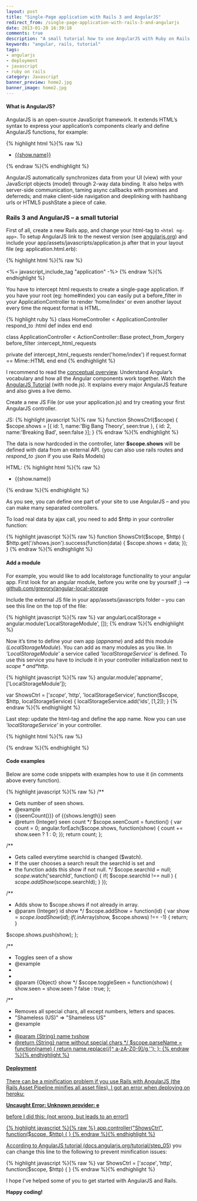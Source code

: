 ```yaml
---
layout: post
title: "Single-Page application with Rails 3 and AngularJS"
redirect_from: /single-page-application-with-rails-3-and-angularjs
date: 2013-01-20 16:39:18
comments: true
description: "A small tutorial how to use AngularJS with Ruby on Rails 3"
keywords: "angular, rails, tutorial"
tags:
- angularjs
- deployment
- javascript
- ruby on rails
category: Javascript
banner_preview: home2.jpg
banner_image: home2.jpg
---
```


#### What is AngularJS?
AngularJS is an open-source JavaScript framework. It extends HTML’s syntax to express your application’s components clearly and define AngularJS functions, for example:

{% highlight html %}{% raw %}
<ul>
  <li ng-repeat="show in shows">
    <a href={{show.link}} target="_blank">{{show.name}}</a>
  </li>
</ul>
{% endraw %}{% endhighlight %}

AngularJS automatically synchronizes data from your UI (view) with your JavaScript objects (model) through 2-way data binding. It also helps with server-side communication, taming async callbacks with promises and deferreds; and make client-side navigation and deeplinking with hashbang urls or HTML5 pushState a piece of cake.


### Rails 3 and AngularJS – a small tutorial

First of all, create a new Rails app, and change your html-tag to `<html ng-app>`. To setup AngularJS link to the newest version (see [angularjs.org](http://angularjs.org/)) and include your app/assets/javascripts/application.js after that in your layout file (eg: application.html.erb):

{% highlight html %}{% raw %}
<script src="http://ajax.googleapis.com/ajax/libs/angularjs/1.0.3/angular.min.js"></script>
<%= javascript_include_tag "application" -%>
{% endraw %}{% endhighlight %}

You have to intercept html requests to create a single-page application. If you have your root (eg: home#index) you can easily put a before_filter in your ApplicationController to render ‘home/index‘ or even another layout every time the request format is HTML.

{% highlight ruby %}
class HomeController < ApplicationController
  respond_to :html
  def index
  end
end

class ApplicationController < ActionController::Base
  protect_from_forgery
  before_filter :intercept_html_requests

  private
  def intercept_html_requests
    render('home/index') if request.format == Mime::HTML
  end
end
{% endhighlight %}

I recommend to read the [conceptual overview](https://docs.angularjs.org/guide/concepts). Understand Angular’s vocabulary and how all the Angular components work together. Watch the [AngularJS Tutorial](https://docs.angularjs.org/tutorial/index) (with node.js). It explains every major AngularJS feature and also gives a live demo.

Create a new JS File (or use your application.js) and try creating your first AngularJS controller.

JS:
{% highlight javascript %}{% raw %}
function ShowsCtrl($scope) {
  $scope.shows = [{
    id: 1,
    name:'Big Bang Theory',
    seen:true
  }, {
    id: 2,
    name:'Breaking Bad',
    seen:false
  }];
}
{% endraw %}{% endhighlight %}

The data is now hardcoded in the controller, later **$scope.shows** will be defined with data from an external API. (you can also use rails routes and *respond_to :json* if you use Rails Models)

HTML:
{% highlight html %}{% raw %}
<div ng-controller="ShowsCtrl">
  <ul>
    <li ng-repeat="show in shows">
      {{show.name}}
    </li>
  </ul>
</div>
{% endraw %}{% endhighlight %}


As you see, you can define one part of your site to use AngularJS – and you can make many separated controllers.

To load real data by ajax call, you need to add $http in your controller function:

{% highlight javascript %}{% raw %}
function ShowsCtrl($scope, $http) {
  $http.get('/shows.json').success(function(data) {
    $scope.shows = data;
  });
}
{% endraw %}{% endhighlight %}





#### Add a module
For example, you would like to add localstorage functionality to your angular app. First look for an angular module, before you write one by yourself ;) –> [github.com/grevory/angular-local-storage](https://github.com/grevory/angular-local-storage)

Include the external JS file in your app/assets/javascripts folder – you can see this line on the top of the file:

{% highlight javascript %}{% raw %}
var angularLocalStorage = angular.module('LocalStorageModule', []);
{% endraw %}{% endhighlight %}

Now it’s time to define your own app (*appname*) and add this module (*LocalStorageModule*). You can add as many modules as you like. In *'LocalStorageModule'* a service called *'localStorageService'* is defined. To use this service you have to include it in your controller initialization next to *$scope* and *$http*.

{% highlight javascript %}{% raw %}
angular.module('appname', ['LocalStorageModule']);

var ShowsCtrl = ['$scope', '$http', 'localStorageService', function($scope, $http, localStorageService) {
  localStorageService.add('ids', [1,2]);
}
{% endraw %}{% endhighlight %}

Last step: update the html-tag and define the app name. Now you can use *'localStorageService'* in your controller.

{% highlight html %}{% raw %}
<html ng-app="appname">
{% endraw %}{% endhighlight %}



#### Code examples
Below are some code snippets with examples how to use it (in comments above every function).

{% highlight javascript %}{% raw %}
/**
 * Gets number of seen shows.
 * @example
 *   {{seenCount()}} of {{shows.length}} seen
 * @return {Integer} seen count
 */
$scope.seenCount = function() {
  var count = 0;
  angular.forEach($scope.shows, function(show) {
    count += show.seen ? 1 : 0;
  });
  return count;
};

/**
 * Gets called everytime searchId is changed ($watch).
 * If the user chooses a search result the searchId is set and
 * the function adds this show if not null.
 */
$scope.searchId = null;
$scope.$watch('searchId', function() {
  if( $scope.searchId !== null ) {
    $scope.addShow($scope.searchId);
  }
});

/**
 * Adds show to $scope.shows if not already in array.
 * @param {Integer} id show
 */
$scope.addShow = function(id) {
  var show = $scope.loadShow(id);
  if($.inArray(show, $scope.shows) !== -1) { return; }

  $scope.shows.push(show);
};

/**
 * Toggles seen of a show
 * @example
 *   <li ng-click="toggleSeen(show)"></li>
 * @param  {Object} show
 */
$scope.toggleSeen = function(show) {
  show.seen = show.seen ? false : true;
};

/**
 * Removes all special chars, all except numbers, letters and spaces.
 * "Shameless (US)" => "Shameless US"
 * @example
 *   <a href="https://www.google.com/search?q={{parseName(show.name)}}">
 * @param  {String} name tvshow
 * @return {String}      name without special chars
 */
$scope.parseName = function(name) {
  return name.replace(/[^ a-zA-Z0-9]/g,'');
};
{% endraw %}{% endhighlight %}

#### Deployment
There can be a minification problem if you use Rails with AngularJS (the Rails Asset Pipeline minifies all asset files). I got an error when deploying on heroku:

**Uncaught Error: Unknown provider: e**

before I did this: (not wrong, but leads to an error!)

{% highlight javascript %}{% raw %}
app.controller("ShowsCtrl", function($scope, $http) { }
{% endraw %}{% endhighlight %}

According to AngularJS tutorial ([docs.angularjs.org/tutorial/step_05](https://docs.angularjs.org/tutorial/step_05)) you can change this line to the following to prevent minification issues:

{% highlight javascript %}{% raw %}
var ShowsCtrl = ['$scope', '$http', function($scope, $http) { }
{% endraw %}{% endhighlight %}


I hope I’ve helped some of you to get started with AngularJS and Rails.

**Happy coding!**
